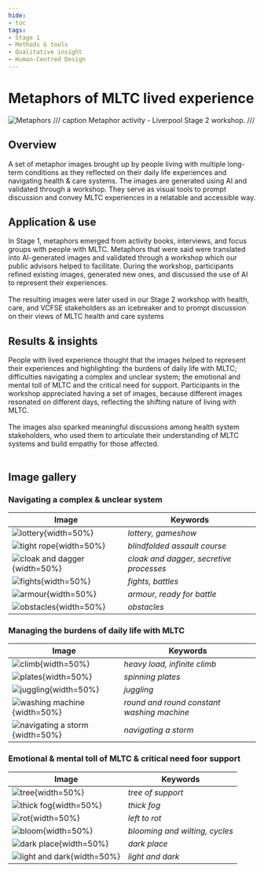 ```yaml
---
hide:
- toc
tags:
- Stage 1
- Methods & tools
- Qualitative insight
- Human-Centred Design
---
```


# Metaphors of MLTC lived experience

![Metaphors](../assets/S2-metaphors.jpg)
/// caption
Metaphor activity - Liverpool Stage 2 workshop.
///

## Overview 
A set of metaphor images brought up by people living with multiple long-term conditions as they reflected on their daily life experiences and navigating health & care systems. The images are generated using AI and validated through a workshop. They serve as visual tools to prompt discussion and convey MLTC experiences in a relatable and accessible way.

## Application & use 
In Stage 1, metaphors emerged from activity books, interviews, and focus groups with people with MLTC. Metaphors that were said were translated into AI-generated images and validated through a workshop which our public advisors helped to facilitate. During the workshop, participants refined existing images, generated new ones, and discussed the use of AI to represent their experiences. 
<br><br>The resulting images were later used in our Stage 2 workshop with health, care, and VCFSE stakeholders as an icebreaker and to prompt discussion on their views of MLTC health and care systems

## Results & insights
People with lived experience thought that the images helped to represent their experiences and highlighting: the burdens of daily life with MLTC; difficulties navigating a complex and unclear system; the emotional and mental toll of MLTC and the critical need for support. Participants in the workshop appreciated having a set of images, because different images resonated on different days, reflecting the shifting nature of living with MLTC. 
<br><br>The images also sparked meaningful discussions among health system stakeholders, who used them to articulate their understanding of MLTC systems and build empathy for those affected.
<br><br>

## Image gallery 

### Navigating a complex & unclear system

| Image     | Keywords                    | 
| --------- |-------------------------------- | 
|  ![lottery](../assets/lottery.jfif){width=50%}  | *lottery, gameshow* | 
|  ![tight rope](../assets/tight-rope.jfif){width=50%}  | *blindfolded assault course* |
|  ![cloak and dagger](../assets/cloak.png){width=50%}  | *cloak and dagger, secretive processes* |
|  ![fights](../assets/fight.png){width=50%} | *fights, battles* |
|  ![armour](../assets/armour.png){width=50%}  | *armour, ready for battle* |
|  ![obstacles](../assets/obstacles.jfif){width=50%}  | *obstacles* |

### Managing the burdens of daily life with MLTC

| Image     | Keywords                     |
| --------- |-------------------------------- |
| ![climb](../assets/climb.png){width=50%}   | *heavy load, infinite climb* |
| ![plates](../assets/plates.jfif){width=50%}  | *spinning plates* |
| ![juggling](../assets/juggle.jfif){width=50%}   | *juggling* |
| ![washing machine](../assets/washing.jfif){width=50%}  | *round and round constant washing machine* |
| ![navigating a storm](../assets/storm.jfif){width=50%}   | *navigating a storm* |


### Emotional & mental toll of MLTC & critical need foor support

| Image     | Keywords                     | 
| --------- |-------------------------------- | 
| ![tree](../assets/tree-support.jfif){width=50%}   | *tree of support* |
| ![thick fog](../assets/fog.jfif){width=50%}  | *thick fog* |
| ![rot](../assets/rot.jfif){width=50%}   | *left to rot* |
| ![bloom](../assets/bloom.jfif){width=50%}   | *blooming and wilting, cycles* |
| ![dark place](../assets/dark.png){width=50%}   | *dark place*|
| ![light and dark](../assets/light&dark.jfif){width=50%}   | *light and dark*|


